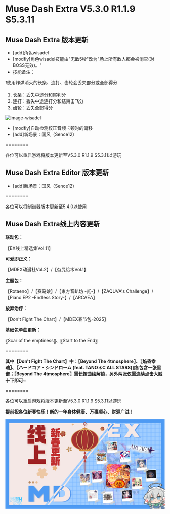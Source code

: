 # Muse Dash Extra V5.3.0 R1.1.9 S5.3.11

## Muse Dash Extra 版本更新

- [add]角色wisadel
- [modfiy]角色wisadel技能由"无敌5秒"改为"场上所有敌人都会被消灭(对BOSS无效)。"
- 技能备注：

❗使用炸弹消灭的长条、连打、齿轮会丢失部分或全部得分
1. 长条：丢失中途分和尾判分
2. 连打：丢失中途连打分和结束击飞分
3. 齿轮：丢失全部得分

![image-wisadel](img\wisadel.gif)

- [modfiy]自动检测校正音频卡顿时的偏移
- [add]新场景：国风（Sence12）

========

各位可以重启游戏将版本更新至V5.3.0 R1.1.9 S5.3.11以游玩

## Muse Dash Extra Editor 版本更新

- [add]新场景：国风（Sence12）

========

各位可以将制谱器版本更新至5.4.0以使用

## Muse Dash Extra线上内容更新

<strong>联动包：</strong>

【EX线上精选集Vol.11】

<strong>可爱即正义：</strong>

【MDEX动漫社Vol.2】/【旮旯给木Vol.1】

<strong>主题包：</strong>

【Rotaeno】/【赛马娘】/【東方音趴坊 -贰-】/【ZAQUVA's Challenge】/【Piano EP2 -Endless Story-】/【ARCAEA】

<strong>放弃治疗：</strong>

【Don't Fight The Chart】/【MDEX春节包-2025】

<strong>基础包单曲更新：</strong>

〖Scar of the emptiness〗、〖Start to the End〗

========

<strong>其中【Don't Fight The Chart】中：〖Beyond The 4tmosphere〗、〖焔昏幸魂〗、〖ハードコア・シンドローム (feat. TANO＊C ALL STARS)〗各包含一张里谱；〖Beyond The 4tmosphere〗需长按曲绘解锁，另外两张仅需连续点击大触十下即可~</strong>

========

各位可以重启游戏将版本更新至V5.3.0 R1.1.9 S5.3.11以游玩

<strong>提前祝各位新春快乐！新的一年身体健康、万事顺心、财源广进！</strong>

![image-packages1](img\packages1.png)